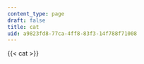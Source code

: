 ```yaml
---
content_type: page
draft: false
title: cat
uid: a9823fd8-77ca-4ff8-83f3-14f788f71008
---
```

{{\< cat >}}